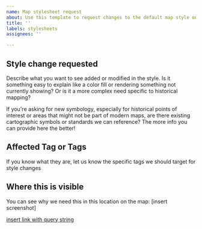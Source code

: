 ```yaml
---
name: Map stylesheet request
about: Use this template to request changes to the default map style on openhistoricalmap.org
title: ''
labels: stylesheets
assignees: ''

---
```


## Style change requested
Describe what you want to see added or modified in the style. Is it something easy to explain like a color fill or rendering something not currently showing? Or is it a more complex need specific to historical mapping? 

If you're asking for new symbology, especially for historical points of interest or areas that might not be part of modern maps, are there existing cartographic symbols or standards we can reference? The more info you can provide here the better!

## Affected Tag or Tags
If you know what they are, let us know the specific tags we should target for style changes

## Where this is visible
You can see why we need this in this location on the map:
[insert screenshot]

[insert link with query string]()
